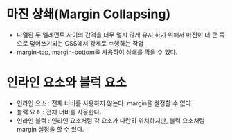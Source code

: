 # 마진 상쇄(Margin Collapsing)
- 나열된 두 엘레먼트 사이의 간격을 너무 멀지 않게 유지 하기 위해서 마진이 더 큰 쪽으로 덮어쓰기되는 CSS에서 강제로 수행하는 작업
- margin-top, margin-bottom을 사용하여 상쇄를 막을 수 있다.

# 인라인 요소와 블럭 요소
- 인라인 요소 : 전체 너비를 사용하지 않는다. margin을 설정할 수 없다.
- 블럭 요소 : 전체 너비를 사용한다. 
- 인라인 블럭 : 인라인 요소처럼 각 요소가 나란히 위치하지만, 블럭 요소처럼 margin 설정을 할 수 있다.